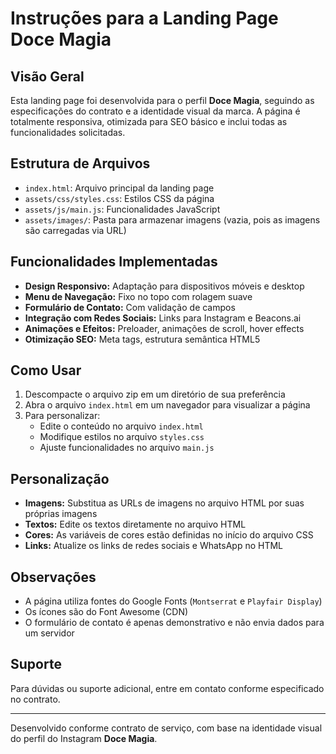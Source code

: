 # Instruções para a Landing Page Doce Magia

## Visão Geral
Esta landing page foi desenvolvida para o perfil **Doce Magia**, seguindo as especificações do contrato e a identidade visual da marca. A página é totalmente responsiva, otimizada para SEO básico e inclui todas as funcionalidades solicitadas.

## Estrutura de Arquivos
- `index.html`: Arquivo principal da landing page
- `assets/css/styles.css`: Estilos CSS da página
- `assets/js/main.js`: Funcionalidades JavaScript
- `assets/images/`: Pasta para armazenar imagens (vazia, pois as imagens são carregadas via URL)

## Funcionalidades Implementadas
- **Design Responsivo:** Adaptação para dispositivos móveis e desktop
- **Menu de Navegação:** Fixo no topo com rolagem suave
- **Formulário de Contato:** Com validação de campos
- **Integração com Redes Sociais:** Links para Instagram e Beacons.ai
- **Animações e Efeitos:** Preloader, animações de scroll, hover effects
- **Otimização SEO:** Meta tags, estrutura semântica HTML5

## Como Usar
1. Descompacte o arquivo zip em um diretório de sua preferência
2. Abra o arquivo `index.html` em um navegador para visualizar a página
3. Para personalizar:
   - Edite o conteúdo no arquivo `index.html`
   - Modifique estilos no arquivo `styles.css`
   - Ajuste funcionalidades no arquivo `main.js`

## Personalização
- **Imagens:** Substitua as URLs de imagens no arquivo HTML por suas próprias imagens
- **Textos:** Edite os textos diretamente no arquivo HTML
- **Cores:** As variáveis de cores estão definidas no início do arquivo CSS
- **Links:** Atualize os links de redes sociais e WhatsApp no HTML

## Observações
- A página utiliza fontes do Google Fonts (`Montserrat` e `Playfair Display`)
- Os ícones são do Font Awesome (CDN)
- O formulário de contato é apenas demonstrativo e não envia dados para um servidor

## Suporte
Para dúvidas ou suporte adicional, entre em contato conforme especificado no contrato.

---

Desenvolvido conforme contrato de serviço, com base na identidade visual do perfil do Instagram **Doce Magia**.
